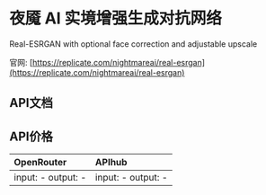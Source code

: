 # 夜魇 AI 实境增强生成对抗网络

Real-ESRGAN with optional face correction and adjustable upscale

官网: [https://replicate.com/nightmareai/real-esrgan](https://replicate.com/nightmareai/real-esrgan)

## API文档



## API价格

| OpenRouter | APIhub |
|:---|:---|
| input: - output: - | input: - output: - |
